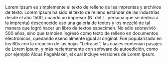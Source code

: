 Lorem Ipsum es simplemente el texto de relleno de las imprentas y archivos de texto.
Lorem Ipsum ha sido el texto de relleno estándar de las industrias desde el año 1500,
cuando un impresor (N. del T. persona que se dedica a la imprenta) desconocido usó
una galería de textos y los mezcló de tal manera que logró hacer un libro de textos
especimen. No sólo sobrevivió 500 años, sino que tambien ingresó como texto de
relleno en documentos electrónicos, quedando esencialmente igual al original.
Fue popularizado en los 60s con la creación de las hojas "Letraset",
las cuales contenian pasajes de Lorem Ipsum, y más recientemente con 
software de autoedición, como por ejemplo Aldus PageMaker, el cual incluye
versiones de Lorem Ipsum.
